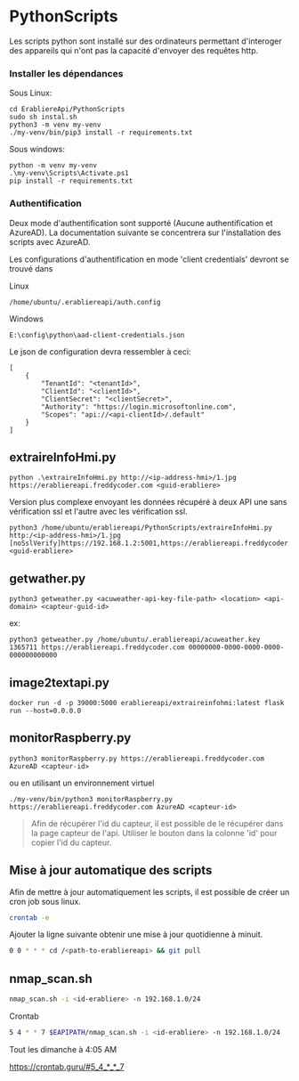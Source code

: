 # PythonScripts

Les scripts python sont installé sur des ordinateurs permettant d'interoger des appareils qui n'ont pas la capacité d'envoyer des requêtes http.

### Installer les dépendances

Sous Linux:
```
cd ErabliereApi/PythonScripts
sudo sh instal.sh
python3 -m venv my-venv
./my-venv/bin/pip3 install -r requirements.txt
```

Sous windows:
```
python -m venv my-venv
.\my-venv\Scripts\Activate.ps1
pip install -r requirements.txt
```

### Authentification

Deux mode d'authentification sont supporté (Aucune authentification et AzureAD). La documentation suivante se concentrera sur l'installation des scripts avec AzureAD.

Les configurations d'authentification en mode 'client credentials' devront se trouvé dans

Linux
```
/home/ubuntu/.erabliereapi/auth.config
```

Windows
```
E:\config\python\aad-client-credentials.json
```

Le json de configuration devra ressembler à ceci:

```
[
    {
        "TenantId": "<tenantId>",
        "ClientId": "<clientId>",
        "ClientSecret": "<clientSecret>",
        "Authority": "https://login.microsoftonline.com",
        "Scopes": "api://<api-clientId>/.default"
    }
]
```

## extraireInfoHmi.py

```
python .\extraireInfoHmi.py http://<ip-address-hmi>/1.jpg https://erabliereapi.freddycoder.com <guid-erabliere>
```

Version plus complexe envoyant les données récupéré à deux API une sans vérification ssl et l'autre avec les vérification ssl.

```
python3 /home/ubuntu/erabliereapi/PythonScripts/extraireInfoHmi.py http:/<ip-address-hmi>/1.jpg [noSslVerify]https://192.168.1.2:5001,https://erabliereapi.freddycoder.com <guid-erabliere>
```

## getwather.py

```
python3 getweather.py <acuweather-api-key-file-path> <location> <api-domain> <capteur-guid-id>
```
ex:
```
python3 getweather.py /home/ubuntu/.erabliereapi/acuweather.key 1365711 https://erabliereapi.freddycoder.com 00000000-0000-0000-0000-000000000000
```

## image2textapi.py

```docker
docker run -d -p 39000:5000 erabliereapi/extraireinfohmi:latest flask run --host=0.0.0.0
```

## monitorRaspberry.py

```
python3 monitorRaspberry.py https://erabliereapi.freddycoder.com AzureAD <capteur-id>
```
ou en utilisant un environnement virtuel
```
./my-venv/bin/python3 monitorRaspberry.py https://erabliereapi.freddycoder.com AzureAD <capteur-id>
```

> Afin de récupérer l'id du capteur, il est possible de le récupérer dans la page capteur de l'api. Utiliser le bouton dans la colonne 'id' pour copier l'id du capteur.

## Mise à jour automatique des scripts

Afin de mettre à jour automatiquement les scripts, il est possible de créer un cron job sous linux.

```bash
crontab -e
```

Ajouter la ligne suivante obtenir une mise à jour quotidienne à minuit.

```bash
0 0 * * * cd /<path-to-erabliereapi> && git pull
```

## nmap_scan.sh

```bash
nmap_scan.sh -i <id-erabliere> -n 192.168.1.0/24
```

Crontab
```bash
5 4 * * 7 $EAPIPATH/nmap_scan.sh -i <id-erabliere> -n 192.168.1.0/24
```

Tout les dimanche à 4:05 AM

https://crontab.guru/#5_4_*_*_7